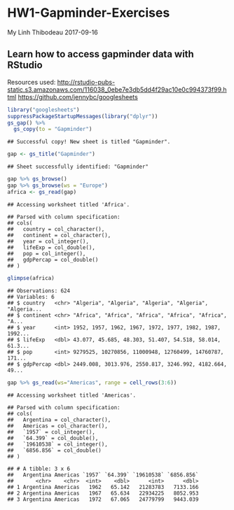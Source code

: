 HW1-Gapminder-Exercises
================
My Linh Thibodeau
2017-09-16

Learn how to access gapminder data with RStudio
-----------------------------------------------

Resources used: <http://rstudio-pubs-static.s3.amazonaws.com/116038_0ebe7e3db5dd4f29ac10e0c994373f99.html> <https://github.com/jennybc/googlesheets>

``` r
library("googlesheets")
suppressPackageStartupMessages(library("dplyr"))
gs_gap() %>%
  gs_copy(to = "Gapminder")
```

    ## Successful copy! New sheet is titled "Gapminder".

``` r
gap <- gs_title("Gapminder")
```

    ## Sheet successfully identified: "Gapminder"

``` r
gap %>% gs_browse()
gap %>% gs_browse(ws = "Europe")
africa <- gs_read(gap)
```

    ## Accessing worksheet titled 'Africa'.

    ## Parsed with column specification:
    ## cols(
    ##   country = col_character(),
    ##   continent = col_character(),
    ##   year = col_integer(),
    ##   lifeExp = col_double(),
    ##   pop = col_integer(),
    ##   gdpPercap = col_double()
    ## )

``` r
glimpse(africa)
```

    ## Observations: 624
    ## Variables: 6
    ## $ country   <chr> "Algeria", "Algeria", "Algeria", "Algeria", "Algeria...
    ## $ continent <chr> "Africa", "Africa", "Africa", "Africa", "Africa", "A...
    ## $ year      <int> 1952, 1957, 1962, 1967, 1972, 1977, 1982, 1987, 1992...
    ## $ lifeExp   <dbl> 43.077, 45.685, 48.303, 51.407, 54.518, 58.014, 61.3...
    ## $ pop       <int> 9279525, 10270856, 11000948, 12760499, 14760787, 171...
    ## $ gdpPercap <dbl> 2449.008, 3013.976, 2550.817, 3246.992, 4182.664, 49...

``` r
gap %>% gs_read(ws="Americas", range = cell_rows(3:6))
```

    ## Accessing worksheet titled 'Americas'.

    ## Parsed with column specification:
    ## cols(
    ##   Argentina = col_character(),
    ##   Americas = col_character(),
    ##   `1957` = col_integer(),
    ##   `64.399` = col_double(),
    ##   `19610538` = col_integer(),
    ##   `6856.856` = col_double()
    ## )

    ## # A tibble: 3 x 6
    ##   Argentina Americas `1957` `64.399` `19610538` `6856.856`
    ##       <chr>    <chr>  <int>    <dbl>      <int>      <dbl>
    ## 1 Argentina Americas   1962   65.142   21283783   7133.166
    ## 2 Argentina Americas   1967   65.634   22934225   8052.953
    ## 3 Argentina Americas   1972   67.065   24779799   9443.039

